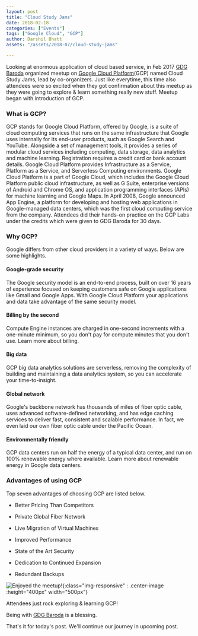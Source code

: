 ```yaml
---
layout: post
title: "Cloud Study Jams"
date: 2018-02-18
categories: ["Events"]
tags: ["Google Cloud", "GCP"]
author: Darshil Bhatt
assets: "/assets/2018-07/cloud-study-jams"

---
```


Looking at enormous application of cloud based service, in Feb 2017 [GDG Baroda](https://gdgbaroda.com/) organized meetup on [Google Cloud Platform](https://cloud.google.com/)(GCP) named Cloud Study Jams, lead by co-organizers. Just like everytime, this time also attendees were so excited when they got confirmation about this meetup as they were going to explore & learn something really new stuff. Meetup began with introduction of GCP.

### What is GCP?
GCP stands for Google Cloud Platform, offered by Google, is a suite of cloud computing services that runs on the same infrastructure that Google uses internally for its end-user products, such as Google Search and YouTube. Alongside a set of management tools, it provides a series of modular cloud services including computing, data storage, data analytics and machine learning. Registration requires a credit card or bank account details. Google Cloud Platform provides Infrastructure as a Service, Platform as a Service, and Serverless Computing environments. Google Cloud Platform is a part of Google Cloud, which includes the Google Cloud Platform public cloud infrastructure, as well as G Suite, enterprise versions of Android and Chrome OS, and application programming interfaces (APIs) for machine learning and Google Maps. In April 2008, Google announced App Engine, a platform for developing and hosting web applications in Google-managed data centers, which was the first cloud computing service from the company. Attendees did their hands-on practice on the GCP Labs under the credits which were given to GDG Baroda for 30 days.

### Why GCP?
Google differs from other cloud providers in a variety of ways. Below are some highlights.

#### Google-grade security
The Google security model is an end-to-end process, built on over 16 years of experience focused on keeping customers safe on Google applications like Gmail and Google Apps. With Google Cloud Platform your applications and data take advantage of the same security model.

#### Billing by the second
Compute Engine instances are charged in one-second increments with a one-minute minimum, so you don't pay for compute minutes that you don't use. Learn more about billing.

#### Big data
 GCP big data analytics solutions are serverless, removing the complexity of building and maintaining a data analytics system, so you can accelerate your time-to-insight.

#### Global network
Google's backbone network has thousands of miles of fiber optic cable, uses advanced software-defined networking, and has edge caching services to deliver fast, consistent and scalable performance. In fact, we even laid our own fiber optic cable under the Pacific Ocean.

#### Environmentally friendly
GCP data centers run on half the energy of a typical data center, and run on 100% renewable energy where available. Learn more about renewable energy in Google data centers.

### Advantages of using GCP
Top seven advantages of choosing  GCP are listed below.

* Better Pricing Than Competitors

* Private Global Fiber Network

* Live Migration of Virtual Machines

* Improved Performance

* State of the Art Security

* Dedication to Continued Expansion

* Redundant Backups

![Enjoyed the meetup!]({{page.assets}}/enjoyed_event.jpg){:class="img-responsive" : .center-image :height="400px" width="500px"}

Attendees just rock exploring & learning GCP!

Being with [GDG Baroda](https://gdgbaroda.com/) is  a blessing.

That's it for today's post. We'll continue our journey in upcoming post.
